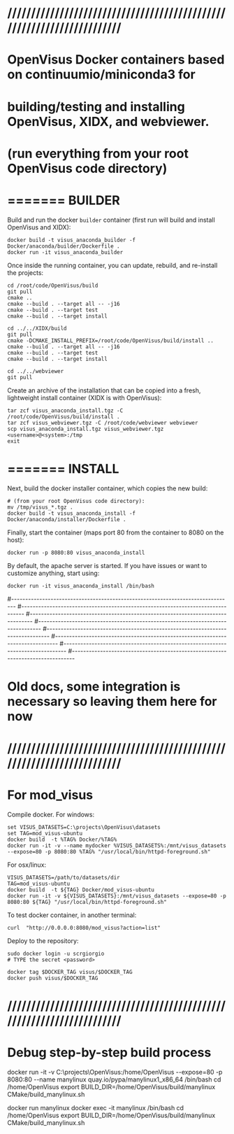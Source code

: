 # //////////////////////////////////////////////////////////////////////
# OpenVisus Docker containers based on continuumio/miniconda3 for
# building/testing and installing OpenVisus, XIDX, and webviewer.
# (run everything from your root OpenVisus code directory)

=======
BUILDER
=======

Build and run the docker `builder` container (first run will build and install OpenVisus and XIDX):
```
docker build -t visus_anaconda_builder -f Docker/anaconda/builder/Dockerfile .
docker run -it visus_anaconda_builder
```

Once inside the running container, you can update, rebuild, and re-install the projects:
```
cd /root/code/OpenVisus/build
git pull
cmake ..
cmake --build . --target all -- -j16
cmake --build . --target test
cmake --build . --target install
```
```
cd ../../XIDX/build
git pull
cmake -DCMAKE_INSTALL_PREFIX=/root/code/OpenVisus/build/install ..
cmake --build . --target all -- -j16
cmake --build . --target test
cmake --build . --target install
```
```
cd ../../webviewer
git pull
```

Create an archive of the installation that can be copied into a fresh, lightweight install container (XIDX is with OpenVisus):
```
tar zcf visus_anaconda_install.tgz -C /root/code/OpenVisus/build/install .
tar zcf visus_webviewer.tgz -C /root/code/webviewer webviewer
scp visus_anaconda_install.tgz visus_webviewer.tgz <username>@<system>:/tmp
exit
```

=======
INSTALL
=======

Next, build the docker installer container, which copies the new build:
```
# (from your root OpenVisus code directory):
mv /tmp/visus_*.tgz .
docker build -t visus_anaconda_install -f Docker/anaconda/installer/Dockerfile .
```

Finally, start the container (maps port 80 from the container to 8080 on the host):
```
docker run -p 8080:80 visus_anaconda_install
```

By default, the apache server is started. If you have issues or want to customize anything, start using:
```
docker run -it visus_anaconda_install /bin/bash
```









#-------------------------------------------------------------------------------
#-------------------------------------------------------------------------------
#-------------------------------------------------------------------------------
#-------------------------------------------------------------------------------
#-------------------------------------------------------------------------------
#-------------------------------------------------------------------------------
#-------------------------------------------------------------------------------
#-------------------------------------------------------------------------------
# Old docs, some integration is necessary so leaving them here for now

# //////////////////////////////////////////////////////////////////////
# For mod_visus 

Compile docker. For windows:

```
set VISUS_DATASETS=C:\projects\OpenVisus\datasets
set TAG=mod_visus-ubuntu
docker build  -t %TAG% Docker/%TAG%
docker run -it -v --name mydocker %VISUS_DATASETS%:/mnt/visus_datasets --expose=80 -p 8080:80 %TAG% "/usr/local/bin/httpd-foreground.sh"

```

For osx/linux:

```
VISUS_DATASETS=/path/to/datasets/dir
TAG=mod_visus-ubuntu
docker build  -t ${TAG} Docker/mod_visus-ubuntu
docker run -it -v ${VISUS_DATASETS}:/mnt/visus_datasets --expose=80 -p 8080:80 ${TAG} "/usr/local/bin/httpd-foreground.sh"
```

To test docker container, in another terminal:

```
curl  "http://0.0.0.0:8080/mod_visus?action=list"
```

Deploy to the repository:

```
sudo docker login -u scrgiorgio
# TYPE the secret <password>

docker tag $DOCKER_TAG visus/$DOCKER_TAG
docker push visus/$DOCKER_TAG
```

# //////////////////////////////////////////////////////////////////////
# Debug step-by-step build process

docker run -it -v C:\projects\OpenVisus:/home/OpenVisus --expose=80 -p 8080:80  --name manylinux quay.io/pypa/manylinux1_x86_64 /bin/bash
cd /home/OpenVisus
export BUILD_DIR=/home/OpenVisus/build/manylinux
CMake/build_manylinux.sh

docker run manylinux
docker exec -it  manylinux /bin/bash
cd /home/OpenVisus
export BUILD_DIR=/home/OpenVisus/build/manylinux
CMake/build_manylinux.sh

